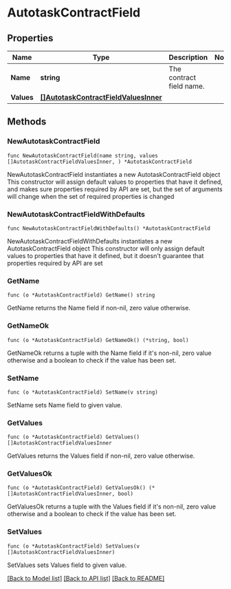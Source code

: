 # AutotaskContractField

## Properties

Name | Type | Description | Notes
------------ | ------------- | ------------- | -------------
**Name** | **string** | The contract field name. | 
**Values** | [**[]AutotaskContractFieldValuesInner**](AutotaskContractFieldValuesInner.md) |  | 

## Methods

### NewAutotaskContractField

`func NewAutotaskContractField(name string, values []AutotaskContractFieldValuesInner, ) *AutotaskContractField`

NewAutotaskContractField instantiates a new AutotaskContractField object
This constructor will assign default values to properties that have it defined,
and makes sure properties required by API are set, but the set of arguments
will change when the set of required properties is changed

### NewAutotaskContractFieldWithDefaults

`func NewAutotaskContractFieldWithDefaults() *AutotaskContractField`

NewAutotaskContractFieldWithDefaults instantiates a new AutotaskContractField object
This constructor will only assign default values to properties that have it defined,
but it doesn't guarantee that properties required by API are set

### GetName

`func (o *AutotaskContractField) GetName() string`

GetName returns the Name field if non-nil, zero value otherwise.

### GetNameOk

`func (o *AutotaskContractField) GetNameOk() (*string, bool)`

GetNameOk returns a tuple with the Name field if it's non-nil, zero value otherwise
and a boolean to check if the value has been set.

### SetName

`func (o *AutotaskContractField) SetName(v string)`

SetName sets Name field to given value.


### GetValues

`func (o *AutotaskContractField) GetValues() []AutotaskContractFieldValuesInner`

GetValues returns the Values field if non-nil, zero value otherwise.

### GetValuesOk

`func (o *AutotaskContractField) GetValuesOk() (*[]AutotaskContractFieldValuesInner, bool)`

GetValuesOk returns a tuple with the Values field if it's non-nil, zero value otherwise
and a boolean to check if the value has been set.

### SetValues

`func (o *AutotaskContractField) SetValues(v []AutotaskContractFieldValuesInner)`

SetValues sets Values field to given value.



[[Back to Model list]](../README.md#documentation-for-models) [[Back to API list]](../README.md#documentation-for-api-endpoints) [[Back to README]](../README.md)


